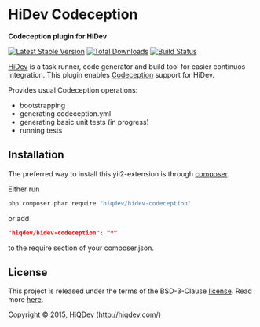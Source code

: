 HiDev Codeception
=================

**Codeception plugin for HiDev**

[![Latest Stable Version](https://poser.pugx.org/hiqdev/hidev-codeception/v/stable)](//packagist.org/packages/hiqdev/hidev-codeception)
[![Total Downloads](https://poser.pugx.org/hiqdev/hidev-codeception/downloads)](//packagist.org/packages/hiqdev/hidev-codeception)
[![Build Status](https://img.shields.io/travis/hiqdev/hidev-codeception.svg)](http://travis-ci.org/hiqdev/hidev-codeception)

[HiDev](https://github.com/hiqdev/hidev) is a task runner, code generator and build tool for easier continuos integration.
This plugin enables [Codeception](http://codeception.com) support for HiDev.

Provides usual Codeception operations:
- bootstrapping
- generating codeception.yml
- generating basic unit tests (in progress)
- running tests

## Installation

The preferred way to install this yii2-extension is through [composer](http://getcomposer.org/download/).

Either run

```sh
php composer.phar require "hiqdev/hidev-codeception"
```

or add

```json
"hiqdev/hidev-codeception": "*"
```

to the require section of your composer.json.

## License

This project is released under the terms of the BSD-3-Clause [license](LICENSE).
Read more [here](http://choosealicense.com/licenses/bsd-3-clause).

Copyright © 2015, HiQDev (http://hiqdev.com/)
